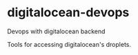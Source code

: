 # digitalocean-devops
Devops with digitalocean backend

Tools for accessing digitalocean's droplets.
